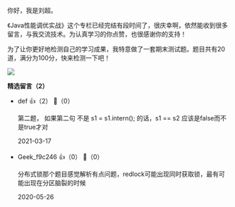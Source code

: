 你好，我是刘超。

《Java性能调优实战》这个专栏已经完结有段时间了，很庆幸啊，依然能收到很多留言，与我交流技术。为认真学习的你点赞，也很感谢你的支持！

为了让你更好地检测自己的学习成果，我特意做了一套期末测试题。题目共有20道，满分为100分，快来检测一下吧！

[![](https://static001.geekbang.org/resource/image/28/a4/28d1be62669b4f3cc01c36466bf811a4.png?wh=1142%2A201)](http://time.geekbang.org/quiz/intro?act_id=164&exam_id=374)
<div><strong>精选留言（2）</strong></div><ul>
<li><span>def</span> 👍（2） 💬（0）<p>第二题， 如果第二句 不是  s1 = s1.intern(); 的话，s1 == s2 应该是false而不是true才对</p>2021-03-17</li><br/><li><span>Geek_f9c246</span> 👍（0） 💬（0）<p>分布式锁那个题目感觉解析有点问题，redlock可能出现同时获取锁，最有可能出现在分区脑裂的时候</p>2020-05-26</li><br/>
</ul>
